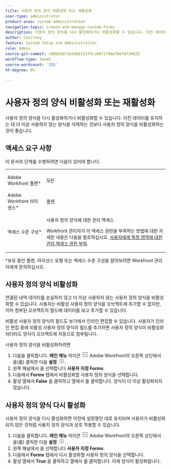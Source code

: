 ```yaml
---
title: 사용자 정의 양식 비활성화 또는 재활성화
user-type: administrator
product-area: system-administration
navigation-topic: create-and-manage-custom-forms
description: 사용자 정의 양식을 다시 활성화하거나 비활성화할 수 있습니다. 이전 데이터를 유지하는 데 더 이상 사용하지 않는 양식을 삭제하는 것보다 사용자 정의 양식을 비활성화하는 것이 좋습니다.
author: Courtney
feature: System Setup and Administration
role: Admin
source-git-commit: c0082dd73e3db8123f9cc08f1798ef8e70730625
workflow-type: tm+mt
source-wordcount: '355'
ht-degree: 0%

---
```



# 사용자 정의 양식 비활성화 또는 재활성화

사용자 정의 양식을 다시 활성화하거나 비활성화할 수 있습니다. 이전 데이터를 유지하는 데 더 이상 사용하지 않는 양식을 삭제하는 것보다 사용자 정의 양식을 비활성화하는 것이 좋습니다.

## 액세스 요구 사항

이 문서의 단계를 수행하려면 다음이 있어야 합니다.

<table style="table-layout:auto"> 
 <col> 
 <col> 
 <tbody> 
  <tr data-mc-conditions=""> 
   <td role="rowheader"> <p>Adobe Workfront 플랜*</p> </td> 
   <td>모든</td> 
  </tr> 
  <tr> 
   <td role="rowheader">Adobe Workfront 라이센스*</td> 
   <td>플랜</td> 
  </tr> 
  <tr data-mc-conditions=""> 
   <td role="rowheader">액세스 수준 구성*</td> 
   <td> <p>사용자 정의 양식에 대한 관리 액세스</p> <p>Workfront 관리자가 이 액세스 권한을 부여하는 방법에 대한 자세한 내용은 다음을 참조하십시오. <a href="/help/quicksilver/administration-and-setup/add-users/configure-and-grant-access/grant-users-admin-access-certain-areas.md" class="MCXref xref">사용자에게 특정 영역에 대한 관리 액세스 권한 부여</a>.</p></td> 
  </tr>  
 </tbody> 
</table>

&#42;보유 중인 플랜, 라이선스 유형 또는 액세스 수준 구성을 알아보려면 Workfront 관리자에게 문의하십시오.

## 사용자 정의 양식 비활성화

연결된 내역 데이터를 손실하지 않고 더 이상 사용하지 않는 사용자 정의 양식을 비활성화할 수 있습니다. 사용자는 비활성 사용자 정의 양식을 오브젝트에 추가할 수 없지만, 이미 첨부된 오브젝트의 필드에 데이터를 보고 추가할 수 있습니다.

비활성 사용자 정의 양식의 필드도 보기에서 인라인 편집할 수 있습니다. 사용자가 인라인 편집 중에 비활성 사용자 정의 양식의 필드를 추가하면 사용자 정의 양식이 비활성화되더라도 양식이 오브젝트에 자동으로 첨부됩니다.

사용자 정의 양식을 비활성화하려면

1. 다음을 클릭합니다. **메인 메뉴** 아이콘 ![](assets/main-menu-icon.png) Adobe Workfront의 오른쪽 상단에서 을(를) 클릭한 다음 **설정** ![](assets/gear-icon-settings.png).
1. 왼쪽 패널에서 을 선택합니다 **사용자 지정 Forms**.
1. 다음에서 **Forms** 탭에서 비활성화할 사용자 정의 양식을 선택합니다.
1. 활성 열에서 **False** 을 클릭하고 열에서 를 클릭합니다. 양식이 더 이상 활성화되지 않습니다.

## 사용자 정의 양식 다시 활성화

사용자 정의 양식을 다시 활성화하면 이전에 설정했던 대로 유지되며 사용자가 비활성화되지 않은 것처럼 사용자 정의 양식과 상호 작용할 수 있습니다.

1. 다음을 클릭합니다. **메인 메뉴** 아이콘 ![](assets/main-menu-icon.png) Adobe Workfront의 오른쪽 상단에서 을(를) 클릭한 다음 **설정** ![](assets/gear-icon-settings.png).
1. 왼쪽 패널에서 을 선택합니다 **사용자 지정 Forms**.
1. 다음에서 **Forms** 탭에서 다시 활성화할 사용자 정의 양식을 선택합니다.
1. 활성 열에서 **True** 을 클릭하고 열에서 를 클릭합니다. 이제 양식이 활성화됩니다.